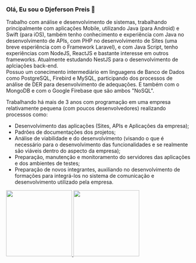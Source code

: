 ### Olá, Eu sou o Djeferson Preis 👋

<p>
    Trabalho com análise e desenvolvimento de sistemas, trabalhando principalmente com aplicações Mobile, 
    utilizando Java (para Android) e Swift (para iOS), também tenho conhecimento e experiência com Java no desenvolvimento de APIs, com PHP no desenvolvimento de Sites (uma breve esperiência com o Framework Laravel), e com Java Script, tenho experiências com NodeJS, ReactJS e bastante interesse em outros frameworks. Atualmente estudando NestJS para o desenvolvimento de aplciações back-end.
  <br/>
  Possuo um conecimento intermediário em linguagens de Banco de Dados como PostgreSQL, Firebird e MySQL, participando dos processos de análise de DER para desenvolvimento de adequações. E também com o MongoDB e com o Google Firebase que são ambos "NoSQL".
</p>
<p>
    Trabalhando há mais de 3 anos com programação em uma empresa relativamente pequena (com poucos desenvolvedores) realizando processos como:
  <ul>
    <li>Desenvolvimento das aplicações (Sites, APIs e Aplicações da empresa);</li>
    <li>Padrões de documentações dos projetos;</li>
    <li>Análise de viabilidade e do desenvolvimento (visando o que é necessário para o desenvolvimento das funcionalidades e se realmente são viáveis dentro do aspecto da empresa);</li>
    <li>Preparação, manutenção e monitoramento do servidores das aplicações e dos ambientes de testes;</li>
    <li>Preparação de novos integrantes, auxiliando no desenvolvimento de formações para integrá-los no sistema de comunicação e desenvolvimento utilizado pela empresa.</li>
  </ul>
</p>

<div>
  <a href="https://github.com/djedjeks">
  <img height="180em" src="https://github-readme-stats.vercel.app/api?username=djefersonpreis&show_icons=true&theme=dracula&include_all_commits=true&count_private=true"/>
  <img height="180em" src="https://github-readme-stats.vercel.app/api/top-langs/?username=djefersonpreis&layout=compact&langs_count=7&theme=dracula&count_private=true"/>
</div>
